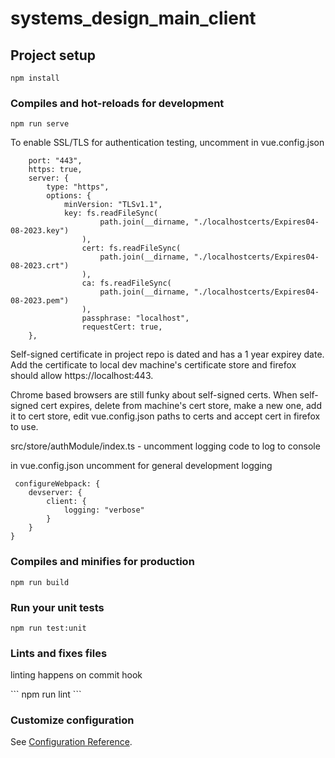 # systems_design_main_client

## Project setup
```
npm install
```

### Compiles and hot-reloads for development
```
npm run serve
```

<p>To enable SSL/TLS for authentication testing, uncomment in vue.config.json</p>

```
    port: "443",
    https: true,
    server: {
        type: "https",
        options: {
            minVersion: "TLSv1.1",
            key: fs.readFileSync(
                    path.join(__dirname, "./localhostcerts/Expires04-08-2023.key")
                ),
                cert: fs.readFileSync(
                    path.join(__dirname, "./localhostcerts/Expires04-08-2023.crt")
                ),
                ca: fs.readFileSync(
                    path.join(__dirname, "./localhostcerts/Expires04-08-2023.pem")
                ),
                passphrase: "localhost",
                requestCert: true,
    },
```



<p>Self-signed certificate in project repo is dated and has a 1 year expirey date. Add the certificate to local dev machine's certificate store and firefox should allow https://localhost:443.</p>

<p>Chrome based browsers are still funky about self-signed certs. When self-signed cert expires, delete from machine's cert store, make a new one, add it to cert store, edit vue.config.json paths to certs and accept cert in firefox to use.</p>

<p>src/store/authModule/index.ts - uncomment logging code to log to console</p>

<p>in vue.config.json uncomment for general development logging</p>

```
 configureWebpack: { 
    devserver: { 
        client: { 
            logging: "verbose" 
        } 
    } 
}
```


### Compiles and minifies for production
```
npm run build
```

### Run your unit tests
```
npm run test:unit
```

### Lints and fixes files
<p>linting happens on commit hook</p> 
```
npm run lint
```

### Customize configuration
See [Configuration Reference](https://cli.vuejs.org/config/).
